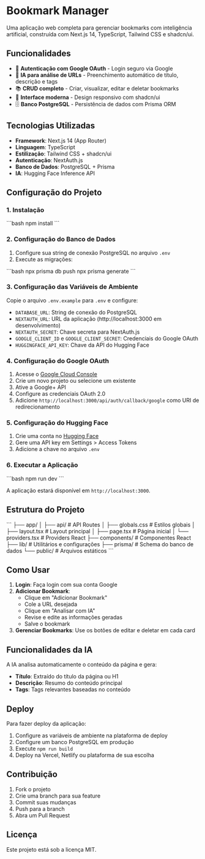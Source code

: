 # Bookmark Manager

Uma aplicação web completa para gerenciar bookmarks com inteligência artificial, construída com Next.js 14, TypeScript, Tailwind CSS e shadcn/ui.

## Funcionalidades

- 🔐 **Autenticação com Google OAuth** - Login seguro via Google
- 🤖 **IA para análise de URLs** - Preenchimento automático de título, descrição e tags
- 📚 **CRUD completo** - Criar, visualizar, editar e deletar bookmarks
- 🎨 **Interface moderna** - Design responsivo com shadcn/ui
- 🗄️ **Banco PostgreSQL** - Persistência de dados com Prisma ORM

## Tecnologias Utilizadas

- **Framework**: Next.js 14 (App Router)
- **Linguagem**: TypeScript
- **Estilização**: Tailwind CSS + shadcn/ui
- **Autenticação**: NextAuth.js
- **Banco de Dados**: PostgreSQL + Prisma
- **IA**: Hugging Face Inference API

## Configuração do Projeto

### 1. Instalação

\`\`\`bash
npm install
\`\`\`

### 2. Configuração do Banco de Dados

1. Configure sua string de conexão PostgreSQL no arquivo `.env`
2. Execute as migrações:

\`\`\`bash
npx prisma db push
npx prisma generate
\`\`\`

### 3. Configuração das Variáveis de Ambiente

Copie o arquivo `.env.example` para `.env` e configure:

- `DATABASE_URL`: String de conexão do PostgreSQL
- `NEXTAUTH_URL`: URL da aplicação (http://localhost:3000 em desenvolvimento)
- `NEXTAUTH_SECRET`: Chave secreta para NextAuth.js
- `GOOGLE_CLIENT_ID` e `GOOGLE_CLIENT_SECRET`: Credenciais do Google OAuth
- `HUGGINGFACE_API_KEY`: Chave da API do Hugging Face

### 4. Configuração do Google OAuth

1. Acesse o [Google Cloud Console](https://console.cloud.google.com/)
2. Crie um novo projeto ou selecione um existente
3. Ative a Google+ API
4. Configure as credenciais OAuth 2.0
5. Adicione `http://localhost:3000/api/auth/callback/google` como URI de redirecionamento

### 5. Configuração do Hugging Face

1. Crie uma conta no [Hugging Face](https://huggingface.co/)
2. Gere uma API key em Settings > Access Tokens
3. Adicione a chave no arquivo `.env`

### 6. Executar a Aplicação

\`\`\`bash
npm run dev
\`\`\`

A aplicação estará disponível em `http://localhost:3000`.

## Estrutura do Projeto

\`\`\`
├── app/
│   ├── api/                 # API Routes
│   ├── globals.css         # Estilos globais
│   ├── layout.tsx          # Layout principal
│   ├── page.tsx            # Página inicial
│   └── providers.tsx       # Providers React
├── components/             # Componentes React
├── lib/                   # Utilitários e configurações
├── prisma/                # Schema do banco de dados
└── public/                # Arquivos estáticos
\`\`\`

## Como Usar

1. **Login**: Faça login com sua conta Google
2. **Adicionar Bookmark**: 
   - Clique em "Adicionar Bookmark"
   - Cole a URL desejada
   - Clique em "Analisar com IA"
   - Revise e edite as informações geradas
   - Salve o bookmark
3. **Gerenciar Bookmarks**: Use os botões de editar e deletar em cada card

## Funcionalidades da IA

A IA analisa automaticamente o conteúdo da página e gera:
- **Título**: Extraído do título da página ou H1
- **Descrição**: Resumo do conteúdo principal
- **Tags**: Tags relevantes baseadas no conteúdo

## Deploy

Para fazer deploy da aplicação:

1. Configure as variáveis de ambiente na plataforma de deploy
2. Configure um banco PostgreSQL em produção
3. Execute `npm run build`
4. Deploy na Vercel, Netlify ou plataforma de sua escolha

## Contribuição

1. Fork o projeto
2. Crie uma branch para sua feature
3. Commit suas mudanças
4. Push para a branch
5. Abra um Pull Request

## Licença

Este projeto está sob a licença MIT.
